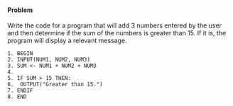 #### Problem
Write the code for a program that will add 3 numbers entered by the user and then determine if the sum of the numbers is greater than 15. If it is, the program will display a relevant message.

```
1. BEGIN
2. INPUT(NUM1, NUM2, NUM3)
3. SUM <- NUM1 + NUM2 + NUM3
4. 
5. IF SUM > 15 THEN:
6. 	OUTPUT("Greater than 15.")
7. ENDIF
8. END

```



